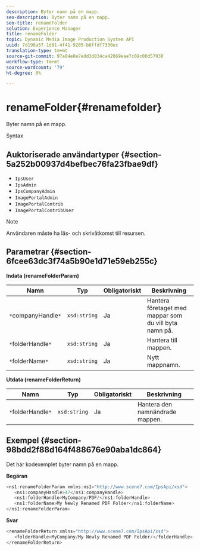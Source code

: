```yaml
---
description: Byter namn på en mapp.
seo-description: Byter namn på en mapp.
seo-title: renameFolder
solution: Experience Manager
title: renameFolder
topic: Dynamic Media Image Production System API
uuid: 7d190a57-1d81-4f41-9205-b8ffdf7330ec
translation-type: tm+mt
source-git-commit: 97a84e8e7edd3d834ca42069eae7c09c00d57938
workflow-type: tm+mt
source-wordcount: '79'
ht-degree: 0%

---
```



# renameFolder{#renamefolder}

Byter namn på en mapp.

Syntax

## Auktoriserade användartyper {#section-5a252b00937d4befbec76fa23fbae9df}

* `IpsUser`
* `IpsAdmin`
* `IpsCompanyAdmin`
* `ImagePortalAdmin`
* `ImagePortalContrib`
* `ImagePortalContribUser`

>[!NOTE]
>
>Användaren måste ha läs- och skrivåtkomst till resursen.

## Parametrar {#section-6fcee63dc3f74a5b90e1d71e59eb255c}

**Indata (renameFolderParam)**

| Namn | Typ | Obligatoriskt | Beskrivning |
|---|---|---|---|
| `*`companyHandle`*` | `xsd:string` | Ja | Hantera företaget med mappar som du vill byta namn på. |
| `*`folderHandle`*` | `xsd:string` | Ja | Hantera till mappen. |
| `*`folderName`*` | `xsd:string` | Ja | Nytt mappnamn. |

**Utdata (renameFolderReturn)**

| Namn | Typ | Obligatoriskt | Beskrivning |
|---|---|---|---|
| `*`folderHandle`*` | `xsd:string` | Ja | Hantera den namnändrade mappen. |

## Exempel {#section-98bdd2f88d164f488676e90aba1dc864}

Det här kodexemplet byter namn på en mapp.

**Begäran**

```java
<ns1:renameFolderParam xmlns:ns1="http://www.scene7.com/IpsApi/xsd">
   <ns1:companyHandle>47</ns1:companyHandle>
   <ns1:folderHandle>MyCompany/PDF/</ns1:folderHandle>
   <ns1:folderName>My Newly Renamed PDF Folder</ns1:folderName>
</ns1:renameFolderParam>
```

**Svar**

```java
<renameFolderReturn xmlns="http://www.scene7.com/IpsApi/xsd">
   <folderHandle>MyCompany/My Newly Renamed PDF Folder/</folderHandle>
</renameFolderReturn>
```

